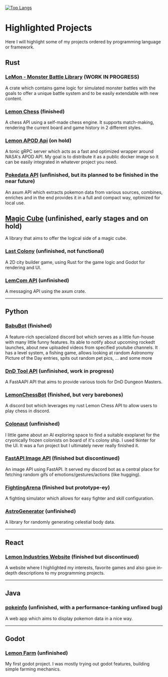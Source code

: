[![Top Langs](https://github-readme-stats.vercel.app/api/top-langs/?username=Zitronenjoghurt&langs_count=20&layout=pie&theme=catppuccin_mocha)](https://github.com/anuraghazra/github-readme-stats)

# Highlighted Projects
Here I will highlight some of my projects ordered by programming language or framework.

## Rust
### [LeMon - Monster Battle Library](https://github.com/Zitronenjoghurt/lemon-mbl) (WORK IN PROGRESS)
A crate which contains game logic for simulated monster battles with the goals to offer a unique battle system and to be easily extendable with new content.

### [Lemon Chess](https://github.com/Zitronenjoghurt/lemon-chess) (finished)
A chess API using a self-made chess engine. It supports match-making, rendering the current board and game history in 2 different styles.

### [Lemon APOD Api](https://github.com/Zitronenjoghurt/lemon-apod-api) (on hold)
A tonic gRPC server which acts as a fast and optimized wrapper around NASA's APOD API. My goal is to distribute it as a public docker image so it can be easily integrated in whatever project you need.

### [Pokedata API](https://github.com/Zitronenjoghurt/pokedata-api) (unfinished, but its planned to be finished in the near future)
An axum API which extracts pokemon data from various sources, combines, enriches and in the end provides it in a full and compact way, optimized for local use.

## [Magic Cube](https://github.com/Zitronenjoghurt/magic-cube) (unfinished, early stages and on hold)
A library that aims to offer the logical side of a magic cube.

### [Last Colony](https://github.com/Zitronenjoghurt/LastColony) (unfinished, not functional)
A 2D city builder game, using Rust for the game logic and Godot for rendering and UI.

### [LemCom API](https://github.com/Zitronenjoghurt/lemcom-api) (unfinished)
A messaging API using the axum crate.

---

## Python
### [BabuBot](https://github.com/Zitronenjoghurt/BabuBot) (finished)
A feature-rich specialized discord bot which serves as a little fun-house with many little funny features. Its able to notify about upcoming rockedt launches, about new uploaded videos from specified youtube channels. It has a level system, a fishing game, allows looking at random Astronomy Picture of the Day entries, spits out random pet pics, ... and some more

### [DnD Tool API](https://github.com/Zitronenjoghurt/dnd-tool-api) (unfinished, work in progress)
A FastAAPI API that aims to provide various tools for DnD Dungeon Masters.

### [LemonChessBot](https://github.com/Zitronenjoghurt/LemonChessBot) (finished, but very barebones)
A discord bot which leverages my rust Lemon Chess API to allow users to play chess in discord.

### [Colonaut](https://github.com/Zitronenjoghurt/Colonaut) (unfinished)
I little game about an AI exploring space to find a suitable exoplanet for the cryonically frozen colonists on board of it's colony ship.
I used tkinter for the UI. It was a fun project but I ultimately never really finished it.

### [FastAPI Image API](https://github.com/Zitronenjoghurt/Lemon-Api-Fast) (finished but discontinued)
An image API using FastAPI. It served my discord bot as a central place for fetching random gifs of emotions/gestures/actions (like hugging).

### [FightingArena](https://github.com/Zitronenjoghurt/FightingArena) (finished but prototype-ey)
A fighting simulator which allows for easy fighter and skill configuration.

### [AstroGenerator](https://github.com/Zitronenjoghurt/AstroGenerator) (unfinished)
A library for randomly generating celestial body data.

---

## React
### [Lemon Industries Website](https://github.com/Zitronenjoghurt/lemon-industries-website) (finished but discontinued)
A website where I highlighted my interests, favorite games and also gave in-depth descriptions to my programming projects.

---

## Java
### [pokeinfo](https://github.com/Zitronenjoghurt/pokeinfo) (unfinished, with a performance-tanking unfixed bug)
A web app which aims to display pokemon data in a nice way.

---

## Godot
### [Lemon Farm](https://github.com/Zitronenjoghurt/LemonFarm) (unfinished)
My first godot project. I was mostly trying out godot features, building simple farming mechanics.
